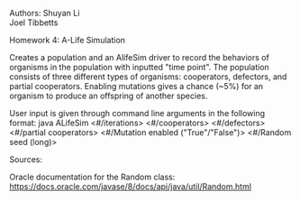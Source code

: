 Authors:
Shuyan Li  
Joel Tibbetts

Homework 4: A-Life Simulation

Creates a population and an AlifeSim driver to record the behaviors of
organisms in the population with inputted "time point". The population
consists of three different types of organisms: cooperators, defectors, and
partial cooperators. Enabling mutations gives a chance (~5%) for an
organism to produce an offspring of another species.

User input is given through command line arguments in the following format:
java ALifeSim <#/iterations> <#/cooperators> <#/defectors> <#/partial
cooperators> <#/Mutation enabled ("True"/"False")> <#/Random seed (long)>


Sources: 

Oracle documentation for the Random class:
https://docs.oracle.com/javase/8/docs/api/java/util/Random.html
